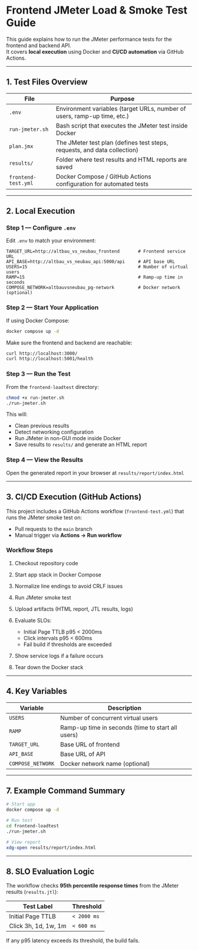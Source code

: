 
# Frontend JMeter Load & Smoke Test Guide

This guide explains how to run the JMeter performance tests for the frontend and backend API.  
It covers **local execution** using Docker and **CI/CD automation** via GitHub Actions.

---


## 1. Test Files Overview

| File | Purpose |
|------|---------|
| `.env` | Environment variables (target URLs, number of users, ramp-up time, etc.) |
| `run-jmeter.sh` | Bash script that executes the JMeter test inside Docker |
| `plan.jmx` | The JMeter test plan (defines test steps, requests, and data collection) |
| `results/` | Folder where test results and HTML reports are saved |
| `frontend-test.yml` | Docker Compose / GitHub Actions configuration for automated tests |

---

## 2. Local Execution

### Step 1 — Configure `.env`
Edit `.env` to match your environment:

```env
TARGET_URL=http://altbau_vs_neubau_frontend       # Frontend service URL
API_BASE=http://altbau_vs_neubau_api:5000/api     # API base URL
USERS=15                                          # Number of virtual users
RAMP=15                                           # Ramp-up time in seconds
COMPOSE_NETWORK=altbauvsneubau_pg-network         # Docker network (optional)
````

### Step 2 — Start Your Application

If using Docker Compose:

```bash
docker compose up -d
```

Make sure the frontend and backend are reachable:

```bash
curl http://localhost:3000/
curl http://localhost:5001/health
```

### Step 3 — Run the Test

From the `frontend-loadtest` directory:

```bash
chmod +x run-jmeter.sh
./run-jmeter.sh
```

This will:

* Clean previous results
* Detect networking configuration
* Run JMeter in non-GUI mode inside Docker
* Save results to `results/` and generate an HTML report

### Step 4 — View the Results

Open the generated report in your browser at `results/report/index.html`     



---

## 3. CI/CD Execution (GitHub Actions)

This project includes a GitHub Actions workflow (`frontend-test.yml`) that runs the JMeter smoke test on:

* Pull requests to the `main` branch
* Manual trigger via **Actions → Run workflow**

### Workflow Steps

1. Checkout repository code
2. Start app stack in Docker Compose
3. Normalize line endings to avoid CRLF issues
4. Run JMeter smoke test
5. Upload artifacts (HTML report, JTL results, logs)
6. Evaluate SLOs:

   * Initial Page TTLB p95 < 2000ms
   * Click intervals p95 < 600ms
   * Fail build if thresholds are exceeded
7. Show service logs if a failure occurs
8. Tear down the Docker stack

---

## 4. Key Variables

| Variable          | Description                                       |
| ----------------- | ------------------------------------------------- |
| `USERS`           | Number of concurrent virtual users                |
| `RAMP`            | Ramp-up time in seconds (time to start all users) |
| `TARGET_URL`      | Base URL of frontend                              |
| `API_BASE`        | Base URL of API                                   |
| `COMPOSE_NETWORK` | Docker network name (optional)                    |

---


## 7. Example Command Summary

```bash
# Start app
docker compose up -d

# Run test
cd frontend-loadtest
./run-jmeter.sh

# View report
xdg-open results/report/index.html
```

---

## 8. SLO Evaluation Logic

The workflow checks **95th percentile response times** from the JMeter results (`results.jtl`):

| Test Label           | Threshold   |
| -------------------- | ----------- |
| Initial Page TTLB    | `< 2000 ms` |
| Click 3h, 1d, 1w, 1m | `< 600 ms`  |

If any p95 latency exceeds its threshold, the build fails.






